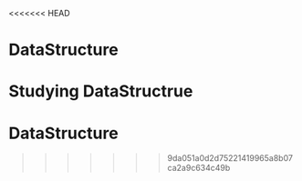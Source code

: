 <<<<<<< HEAD
# DataStructure
Studying DataStructrue
=======
# DataStructure
>>>>>>> 9da051a0d2d75221419965a8b07ca2a9c634c49b
